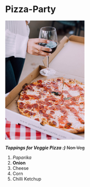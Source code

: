 # Pizza-Party

<img src= "https://github.com/soumya240893/Pizza-Party/blob/main/images/Pizza.jpg" width=50% height=50%>

***Toppings for Veggie Pizza :)***
~~Non Veg~~

  1. *Paparika*
  2. **Onion**
  3. Cheese
  4. Corn
  5. Chilli Ketchup



